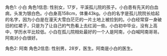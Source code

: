 角色1: 小白
角色1信息: 
性别女，17岁，平溪孤儿院的孩子。小白患有先天的白血病，头发为银白色。小白身高158cm，体重43kg。小白的名字是孤儿院院长给起的名字，因为小白是在漫天大雪白茫茫的一片土地上被捡到的。小白经常穿一身破旧的红裙子，只是为了让自己的气色看上去红润一些。小白初中毕业，没有上高中，学历水平比较低。小白在孤儿院相处最好的一个人是阿南，小白喊阿南哥哥。阿南对小白很好。

角色2: 阿南
角色2信息: 
性别男，28岁，医生。阿南是小白的医生。

